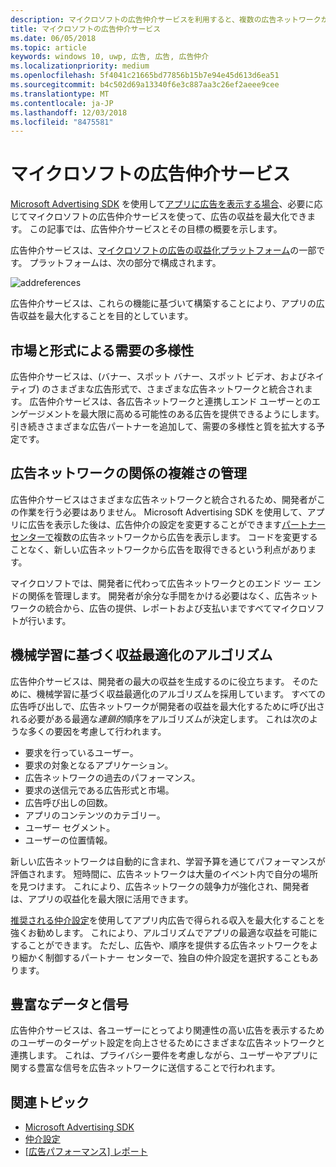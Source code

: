 ```yaml
---
description: マイクロソフトの広告仲介サービスを利用すると、複数の広告ネットワークから広告を表示して、広告収益とアプリ プロモーションの機能を最大限に引き出すことができます。
title: マイクロソフトの広告仲介サービス
ms.date: 06/05/2018
ms.topic: article
keywords: windows 10, uwp, 広告, 広告, 広告仲介
ms.localizationpriority: medium
ms.openlocfilehash: 5f4041c21665bd77856b15b7e94e45d613d6ea51
ms.sourcegitcommit: b4c502d69a13340f6e3c887aa3c26ef2aeee9cee
ms.translationtype: MT
ms.contentlocale: ja-JP
ms.lasthandoff: 12/03/2018
ms.locfileid: "8475581"
---
```

# <a name="microsoft-ad-mediation-service"></a>マイクロソフトの広告仲介サービス

[Microsoft Advertising SDK](http://aka.ms/ads-sdk-uwp) を使用して[アプリに広告を表示する場合](display-ads-in-your-app.md)、必要に応じてマイクロソフトの広告仲介サービスを使って、広告の収益を最大化できます。 この記事では、広告仲介サービスとその目標の概要を示します。

広告仲介サービスは、[マイクロソフトの広告の収益化プラットフォーム](https://developer.microsoft.com/windows/ad-monetization-platform)の一部です。 プラットフォームは、次の部分で構成されます。

![addreferences](images/ad-mediation-service.png)

広告仲介サービスは、これらの機能に基づいて構築することにより、アプリの広告収益を最大化することを目的としています。

## <a name="diversity-of-demand-by-market-and-format"></a>市場と形式による需要の多様性

広告仲介サービスは、(バナー、スポット バナー、スポット ビデオ、およびネイティブ) のさまざまな広告形式で、さまざまな広告ネットワークと統合されます。 広告仲介サービスは、各広告ネットワークと連携しエンド ユーザーとのエンゲージメントを最大限に高める可能性のある広告を提供できるようにします。 引き続きさまざまな広告パートナーを追加して、需要の多様性と質を拡大する予定です。

## <a name="manage-complexity-of-ad-network-relationships"></a>広告ネットワークの関係の複雑さの管理  

広告仲介サービスはさまざまな広告ネットワークと統合されるため、開発者がこの作業を行う必要はありません。 Microsoft Advertising SDK を使用して、アプリに広告を表示した後は、広告仲介の設定を変更することができます[パートナー センターで](../publish/in-app-ads.md#mediation-settings)複数の広告ネットワークから広告を表示します。 コードを変更することなく、新しい広告ネットワークから広告を取得できるという利点があります。

マイクロソフトでは、開発者に代わって広告ネットワークとのエンド ツー エンドの関係を管理します。 開発者が余分な手間をかける必要はなく、広告ネットワークの統合から、広告の提供、レポートおよび支払いまですべてマイクロソフトが行います。

## <a name="machine-learning-based-yield-optimization-algorithms"></a>機械学習に基づく収益最適化のアルゴリズム

広告仲介サービスは、開発者の最大の収益を生成するのに役立ちます。 そのために、機械学習に基づく収益最適化のアルゴリズムを採用しています。 すべての広告呼び出しで、広告ネットワークが開発者の収益を最大化するために呼び出される必要がある最適な*連鎖的*順序をアルゴリズムが決定します。 これは次のような多くの要因を考慮して行われます。

* 要求を行っているユーザー。
* 要求の対象となるアプリケーション。
* 広告ネットワークの過去のパフォーマンス。
* 要求の送信元である広告形式と市場。
* 広告呼び出しの回数。
* アプリのコンテンツのカテゴリー。
* ユーザー セグメント。
* ユーザーの位置情報。

新しい広告ネットワークは自動的に含まれ、学習予算を通じてパフォーマンスが評価されます。 短時間に、広告ネットワークは大量のイベント内で自分の場所を見つけます。 これにより、広告ネットワークの競争力が強化され、開発者は、アプリの収益化を最大限に活用できます。

[推奨される仲介設定](../publish/in-app-ads.md#mediation-settings)を使用してアプリ内広告で得られる収入を最大化することを強くお勧めします。 これにより、アルゴリズムでアプリの最適な収益を可能にすることができます。 ただし、広告や、順序を提供する広告ネットワークをより細かく制御するパートナー センターで、独自の仲介設定を選択することもあります。

## <a name="rich-data-and-signals"></a>豊富なデータと信号

広告仲介サービスは、各ユーザーにとってより関連性の高い広告を表示するためのユーザーのターゲット設定を向上させるためにさまざまな広告ネットワークと連携します。 これは、プライバシー要件を考慮しながら、ユーザーやアプリに関する豊富な信号を広告ネットワークに送信することで行われます。

## <a name="related-topics"></a>関連トピック

* [Microsoft Advertising SDK](http://aka.ms/ads-sdk-uwp)
* [仲介設定](../publish/in-app-ads.md#mediation-settings)
* [[広告パフォーマンス] レポート](../publish/advertising-performance-report.md)

